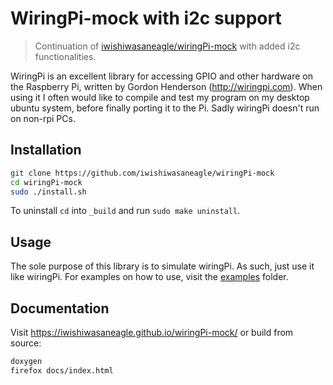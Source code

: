 # WiringPi-mock with i2c support

 > Continuation of [iwishiwasaneagle/wiringPi-mock](https://github.com/iwishiwasaneagle/wiringPi-mock) with added i2c functionalities. 

WiringPi is an excellent library for accessing GPIO and other hardware on the
Raspberry Pi, written by Gordon Henderson (http://wiringpi.com). When using it
I often would like to compile and test my program on my desktop ubuntu system, 
before finally porting it to the Pi. Sadly wiringPi doesn't run on non-rpi PCs. 

## Installation

```bash
git clone https://github.com/iwishiwasaneagle/wiringPi-mock
cd wiringPi-mock
sudo ./install.sh
```

To uninstall `cd` into `_build` and run `sudo make uninstall`.

## Usage

The sole purpose of this library is to simulate wiringPi. As such, just use it like wiringPi. For examples on how to use, visit the [examples](./examples) folder.

## Documentation

Visit https://iwishiwasaneagle.github.io/wiringPi-mock/ or build from source:
```bash
doxygen
firefox docs/index.html
``` 
